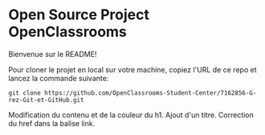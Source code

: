 # Open Source Project OpenClassrooms

Bienvenue sur le README!

Pour cloner le projet en local sur votre machine, copiez l'URL de ce repo et lancez la commande suivante:  

`git clone https://github.com/OpenClassrooms-Student-Center/7162856-G-rez-Git-et-GitHub.git`

Modification du contenu et de la couleur du h1.
Ajout d'un titre.
Correction du href dans la balise link.
